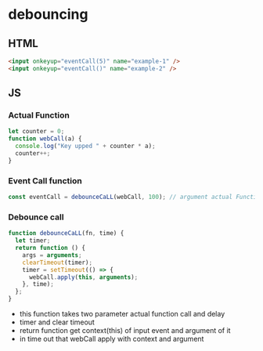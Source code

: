 # debouncing

## HTML

```html
<input onkeyup="eventCall(5)" name="example-1" />
<input onkeyup="eventCall()" name="example-2" />
```

## JS

### Actual Function

```js
let counter = 0;
function webCall(a) {
  console.log("Key upped " + counter * a);
  counter++;
}
```

### Event Call function

```js
const eventCall = debounceCaLL(webCall, 100); // argument actual Function and delay
```

### Debounce call

```js
function debounceCaLL(fn, time) {
  let timer;
  return function () {
    args = arguments;
    clearTimeout(timer);
    timer = setTimeout(() => {
      webCall.apply(this, arguments);
    }, time);
  };
}
```

- this function takes two parameter actual function call and delay
- timer and clear timeout
- return function get context(this) of input event and argument of it
- in time out that webCall apply with context and argument
